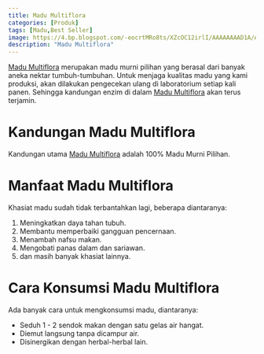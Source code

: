 ```yaml
---
title: Madu Multiflora
categories: [Produk]
tags: [Madu,Best Seller]
image: https://4.bp.blogspot.com/-eocrtMRo8ts/XZcOC12irlI/AAAAAAAAD1A/AreZm_PWQ3IeNPA6ebruPsprPFcwi-S5ACKgBGAsYHg/s1600/201910-produk-multiflora.png
description: "Madu Multiflora"
---
```


<div class="paraph"><a href="/posts/madu-multiflora-yj5" title="Madu Multiflora">Madu Multiflora</a> merupakan madu murni pilihan yang berasal dari banyak aneka nektar tumbuh-tumbuhan. Untuk menjaga kualitas madu yang kami produksi, akan dilakukan pengecekan ulang di laboratorium setiap kali panen. Sehingga kandungan enzim di dalam <a href="/posts/madu-multiflora-yj5" title="Madu Multiflora">Madu Multiflora</a> akan terus terjamin.</div>

<h1>Kandungan Madu Multiflora</h1>

<div class="paraph">Kandungan utama <a href="/posts/madu-multiflora-yj5" title="Madu Multiflora">Madu Multiflora</a> adalah 100% Madu Murni Pilihan.</div>

<h1>Manfaat Madu Multiflora</h1>

<div class="paraph">Khasiat madu sudah tidak terbantahkan lagi, beberapa diantaranya:</div>

<ol><li>Meningkatkan daya tahan tubuh.</li>
<li>Membantu memperbaiki gangguan pencernaan.</li>
<li>Menambah nafsu makan.</li>
<li>Mengobati panas dalam dan sariawan.</li>
<li>dan masih banyak khasiat lainnya.</li></ol>

<h1>Cara Konsumsi Madu Multiflora</h1>

<div class="paraph">Ada banyak cara untuk mengkonsumsi madu, diantaranya:</div>
<ul><li>Seduh 1 - 2 sendok makan dengan satu gelas air hangat.</li>
<li>Diemut langsung tanpa dicampur air.</li>
<li>Disinergikan dengan herbal-herbal lain.</li></ul>
